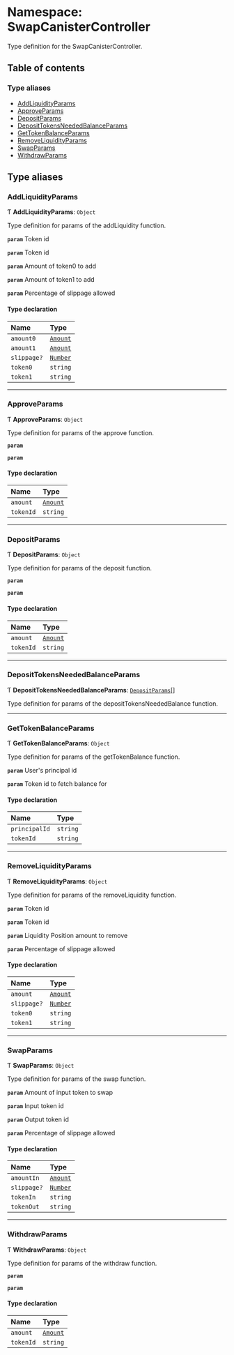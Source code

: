 # Namespace: SwapCanisterController

Type definition for the SwapCanisterController.

## Table of contents

### Type aliases

- [AddLiquidityParams](SwapCanisterController.md#addliquidityparams)
- [ApproveParams](SwapCanisterController.md#approveparams)
- [DepositParams](SwapCanisterController.md#depositparams)
- [DepositTokensNeededBalanceParams](SwapCanisterController.md#deposittokensneededbalanceparams)
- [GetTokenBalanceParams](SwapCanisterController.md#gettokenbalanceparams)
- [RemoveLiquidityParams](SwapCanisterController.md#removeliquidityparams)
- [SwapParams](SwapCanisterController.md#swapparams)
- [WithdrawParams](SwapCanisterController.md#withdrawparams)

## Type aliases

### AddLiquidityParams

Ƭ **AddLiquidityParams**: `Object`

Type definition for params of the addLiquidity function.

**`param`** Token id

**`param`** Token id

**`param`** Amount of token0 to add

**`param`** Amount of token1 to add

**`param`** Percentage of slippage allowed

#### Type declaration

| Name | Type |
| :------ | :------ |
| `amount0` | [`Amount`](Types.md#amount) |
| `amount1` | [`Amount`](Types.md#amount) |
| `slippage?` | [`Number`](Types.md#number) |
| `token0` | `string` |
| `token1` | `string` |

___

### ApproveParams

Ƭ **ApproveParams**: `Object`

Type definition for params of the approve function.

**`param`**

**`param`**

#### Type declaration

| Name | Type |
| :------ | :------ |
| `amount` | [`Amount`](Types.md#amount) |
| `tokenId` | `string` |

___

### DepositParams

Ƭ **DepositParams**: `Object`

Type definition for params of the deposit function.

**`param`**

**`param`**

#### Type declaration

| Name | Type |
| :------ | :------ |
| `amount` | [`Amount`](Types.md#amount) |
| `tokenId` | `string` |

___

### DepositTokensNeededBalanceParams

Ƭ **DepositTokensNeededBalanceParams**: [`DepositParams`](SwapCanisterController.md#depositparams)[]

Type definition for params of the depositTokensNeededBalance function.

___

### GetTokenBalanceParams

Ƭ **GetTokenBalanceParams**: `Object`

Type definition for params of the getTokenBalance function.

**`param`** User's principal id

**`param`** Token id to fetch balance for

#### Type declaration

| Name | Type |
| :------ | :------ |
| `principalId` | `string` |
| `tokenId` | `string` |

___

### RemoveLiquidityParams

Ƭ **RemoveLiquidityParams**: `Object`

Type definition for params of the removeLiquidity function.

**`param`** Token id

**`param`** Token id

**`param`** Liquidity Position amount to remove

**`param`** Percentage of slippage allowed

#### Type declaration

| Name | Type |
| :------ | :------ |
| `amount` | [`Amount`](Types.md#amount) |
| `slippage?` | [`Number`](Types.md#number) |
| `token0` | `string` |
| `token1` | `string` |

___

### SwapParams

Ƭ **SwapParams**: `Object`

Type definition for params of the swap function.

**`param`** Amount of input token to swap

**`param`** Input token id

**`param`** Output token id

**`param`** Percentage of slippage allowed

#### Type declaration

| Name | Type |
| :------ | :------ |
| `amountIn` | [`Amount`](Types.md#amount) |
| `slippage?` | [`Number`](Types.md#number) |
| `tokenIn` | `string` |
| `tokenOut` | `string` |

___

### WithdrawParams

Ƭ **WithdrawParams**: `Object`

Type definition for params of the withdraw function.

**`param`**

**`param`**

#### Type declaration

| Name | Type |
| :------ | :------ |
| `amount` | [`Amount`](Types.md#amount) |
| `tokenId` | `string` |
